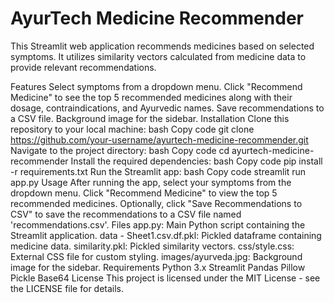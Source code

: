 # AyurTech Medicine Recommender
This Streamlit web application recommends medicines based on selected symptoms. It utilizes similarity vectors calculated from medicine data to provide relevant recommendations.

Features
Select symptoms from a dropdown menu.
Click "Recommend Medicine" to see the top 5 recommended medicines along with their dosage, contraindications, and Ayurvedic names.
Save recommendations to a CSV file.
Background image for the sidebar.
Installation
Clone this repository to your local machine:
bash
Copy code
git clone https://github.com/your-username/ayurtech-medicine-recommender.git
Navigate to the project directory:
bash
Copy code
cd ayurtech-medicine-recommender
Install the required dependencies:
bash
Copy code
pip install -r requirements.txt
Run the Streamlit app:
bash
Copy code
streamlit run app.py
Usage
After running the app, select your symptoms from the dropdown menu.
Click "Recommend Medicine" to view the top 5 recommended medicines.
Optionally, click "Save Recommendations to CSV" to save the recommendations to a CSV file named 'recommendations.csv'.
Files
app.py: Main Python script containing the Streamlit application.
data - Sheet1.csv.df.pkl: Pickled dataframe containing medicine data.
similarity.pkl: Pickled similarity vectors.
css/style.css: External CSS file for custom styling.
images/ayurveda.jpg: Background image for the sidebar.
Requirements
Python 3.x
Streamlit
Pandas
Pillow
Pickle
Base64
License
This project is licensed under the MIT License - see the LICENSE file for details.
